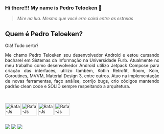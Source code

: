 ### Hi there!!! My name is Pedro Teloeken 👋
> *Mire na lua. Mesmo que você erre cairá entre as estrelas*
## Quem é Pedro Teloeken?
<div align='justify'>
Olá! Tudo certo?

Me chamo Pedro Teloeken sou desenvolvedor Android e estou cursando bacharel em Sistemas da Informação na Universidade Furb. Atualmente no meu trabalho como desenvolvedor Android utilizo Jetpack Compose para criação das interfaces, utilizo também, Kotlin Retrofit, Room, Koin, Coroutines, MVVM, Material Design 3, entre outros. Atuo na implementação de novas ferramentas, faço análise, corrijo bugs, crio códigos mantendo padrão clean code e SOLID sempre respeitando a arquitetura. 
</div> 

##

<div style="display: inline_block"><br>
  <img align="center" alt="Rafa-Js" height="40" width="50" src="https://cdn.jsdelivr.net/gh/devicons/devicon/icons/java/java-original-wordmark.svg">
  <img align="center" alt="Rafa-Js" height="40" width="50" src="https://cdn.jsdelivr.net/gh/devicons/devicon/icons/kotlin/kotlin-original.svg">
  <img align="center" alt="Rafa-Js" height="40" width="50" src="https://cdn.jsdelivr.net/gh/devicons/devicon/icons/spring/spring-original.svg">
   <img align="center" alt="Rafa-Js" height="40" width="50" src="https://cdn.jsdelivr.net/gh/devicons/devicon/icons/microsoftsqlserver/microsoftsqlserver-plain-wordmark.svg">


  </div>
</div>
 
 ##
 
<div> 
  <a href="https://www.instagram.com/pedro.teloeken/" target="_blank"><img src="https://img.shields.io/badge/-Instagram-%23E4405F?style=for-the-badge&logo=instagram&logoColor=white" target="_blank"></a>
  <a href = "mailto:pedroteloeken2211@gmail.com"><img src="https://img.shields.io/badge/-Gmail-%23333?style=for-the-badge&logo=gmail&logoColor=white" target="_blank"></a>
  <a href="https://www.linkedin.com/in/pedro-teloeken-02aa531b9/" target="_blank"><img src="https://img.shields.io/badge/-LinkedIn-%230077B5?style=for-the-badge&logo=linkedin&logoColor=white" target="_blank"></a> 
  
</div>
  
